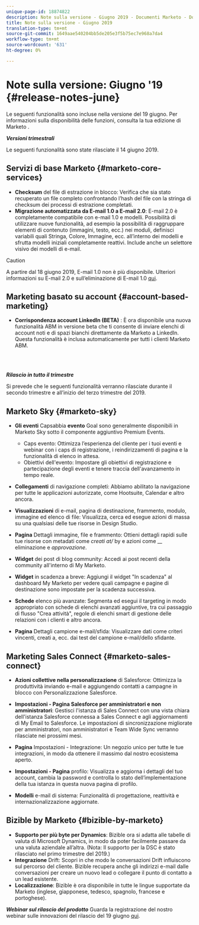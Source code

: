 ```yaml
---
unique-page-id: 18874822
description: Note sulla versione - Giugno 2019 - Documenti Marketo - Documentazione del prodotto
title: Note sulla versione - Giugno 2019
translation-type: tm+mt
source-git-commit: 1649aae540204bb5de205e3f5b75ec7e968a7da4
workflow-type: tm+mt
source-wordcount: '631'
ht-degree: 0%

---
```



# Note sulla versione: Giugno &#39;19 {#release-notes-june}

Le seguenti funzionalità sono incluse nella versione del 19 giugno. Per informazioni sulla disponibilità delle funzioni, consulta la tua edizione di Marketo .

**_Versioni trimestrali_**

Le seguenti funzionalità sono state rilasciate il 14 giugno 2019.

## Servizi di base Marketo {#marketo-core-services}

* **Checksum** del file di estrazione in blocco: Verifica che sia stato recuperato un file completo confrontando l’hash del file con la stringa di checksum dei processi di estrazione completati.
* **Migrazione automatizzata da E-mail 1.0 a E-mail 2.0**: E-mail 2.0 è completamente compatibile con e-mail 1.0 e modelli. Possibilità di utilizzare nuove funzionalità, ad esempio la possibilità di raggruppare elementi di contenuto (immagini, testo, ecc.) nei moduli, definisci variabili quali Stringa, Colore, Immagine, ecc. all’interno dei modelli e sfrutta modelli iniziali completamente reattivi. Include anche un selettore visivo dei modelli di e-mail.

>[!CAUTION]
>
>A partire dal 18 giugno 2019, E-mail 1.0 non è più disponibile. Ulteriori informazioni su E-mail 2.0 e sull’eliminazione di E-mail 1.0 [qui](https://nation.marketo.com/docs/DOC-7038).

## Marketing basato su account {#account-based-marketing}

* **Corrispondenza account LinkedIn (BETA)** : È ora disponibile una nuova funzionalità ABM in versione beta che ti consente di inviare elenchi di account noti e di spazi bianchi direttamente da Marketo a LinkedIn. Questa funzionalità è inclusa automaticamente per tutti i clienti Marketo ABM.

<br> 

**_Rilascio in tutto il trimestre_**

Si prevede che le seguenti funzionalità verranno rilasciate durante il secondo trimestre e all’inizio del terzo trimestre del 2019.

## Marketo Sky {#marketo-sky}

* **Gli eventi** Capsabbia  **evento** Goal sono generalmente disponibili in Marketo Sky sotto il componente aggiuntivo Premium Events.

   * Caps evento: Ottimizza l’esperienza del cliente per i tuoi eventi e webinar con i caps di registrazione, i reindirizzamenti di pagina e la funzionalità di elenco in attesa.
   * Obiettivi dell&#39;evento: Impostare gli obiettivi di registrazione e partecipazione degli eventi e tenere traccia dell&#39;avanzamento in tempo reale.

* **Collegamenti** di navigazione completi: Abbiamo abilitato la navigazione per tutte le applicazioni autorizzate, come Hootsuite, Calendar e altro ancora.
* **Visualizzazioni** di e-mail, pagina di destinazione, frammento, modulo, immagine ed elenco di file: Visualizza, cerca ed esegue azioni di massa su una qualsiasi delle tue risorse in Design Studio.
* **Pagina** Dettagli immagine, file e frammento: Ottieni dettagli rapidi sulle tue risorse con metadati come  _creati at/_ by e azioni come  __ eliminazione e  _approvazione_.
* **Widget** dei post di blog community: Accedi ai post recenti della community all&#39;interno di My Marketo.
* **Widget** in scadenza a breve: Aggiungi il widget &quot;In scadenza&quot; al dashboard My Marketo per vedere quali campagne e pagine di destinazione sono impostate per la scadenza successiva.
* **Schede** elenco più avanzate: Segmenta ed esegui il targeting in modo appropriato con schede di elenchi avanzati aggiuntive, tra cui passaggio di flusso &quot;Crea attività&quot;, regole di elenchi smart di gestione delle relazioni con i clienti e altro ancora.
* **Pagina** Dettagli campione e-mail/sfida: Visualizzare dati come criteri vincenti, creati a, ecc. dai test del campione e-mail/dello sfidante.

## Marketing Sales Connect {#marketo-sales-connect}

* **Azioni collettive nella personalizzazione** di Salesforce: Ottimizza la produttività inviando e-mail e aggiungendo contatti a campagne in blocco con Personalizzazione Salesforce.
* **Impostazioni - Pagina Salesforce per amministratori e non amministratori**: Gestisci l&#39;istanza di Sales Connect con una vista chiara dell&#39;istanza Salesforce connessa a Sales Connect e agli aggiornamenti di My Email to Salesforce. Le impostazioni di sincronizzazione migliorate per amministratori, non amministratori e Team Wide Sync verranno rilasciate nei prossimi mesi.
* **Pagina** Impostazioni - Integrazione: Un negozio unico per tutte le tue integrazioni, in modo da ottenere il massimo dal nostro ecosistema aperto.
* **Impostazioni - Pagina** profilo: Visualizza e aggiorna i dettagli del tuo account, cambia la password e controlla lo stato dell’implementazione della tua istanza in questa nuova pagina di profilo.

* **Modelli** e-mail di sistema: Funzionalità di progettazione, reattività e internazionalizzazione aggiornate.

## Bizible by Marketo {#bizible-by-marketo}

* **Supporto per più byte per Dynamics**: Bizible ora si adatta alle tabelle di valuta di Microsoft Dynamics, in modo da poter facilmente passare da una valuta aziendale all’altra. (Nota: Il supporto per la DSC è stato rilasciato nel primo trimestre del 2019.)
* **Integrazione** Drift: Scopri in che modo le conversazioni Drift influiscono sul percorso del cliente. Bizible recupera anche gli indirizzi e-mail dalle conversazioni per creare un nuovo lead o collegare il punto di contatto a un lead esistente.
* **Localizzazione**: Bizible è ora disponibile in tutte le lingue supportate da Marketo (inglese, giapponese, tedesco, spagnolo, francese e portoghese).

***Webinar sul rilascio del prodotto*** Guarda la registrazione del nostro webinar sulle innovazioni del rilascio del 19 giugno  [qui](https://engage.marketo.com/Marketo-June-Product-Release-2019-On-Demand.html).
